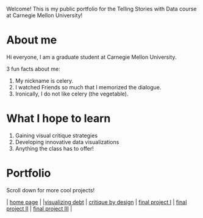 Welcome! This is my public portfolio for the Telling Stories with Data course at Carnegie Mellon University!

# About me
Hi everyone, I am a graduate student at Carnegie Mellon University.

3 fun facts about me:
1. My nickname is celery.
2. I watched Friends so much that I memorized the dialogue.
3. Ironically, I do not like celery (the vegetable).

# What I hope to learn

1. Gaining visual critique strategies
2. Developing innovative data visualizations
3. Anything the class has to offer!

# Portfolio
Scroll down for more cool projects!

| [home page](https://celerysally.github.io/portfolio/) | |[visualizing debt](https://celerysally.github.io/portfolio/) | [critique by design](https://celerysally.github.io/portfolio/) | [final project I](https://celerysally.github.io/portfolio/) | [final project II](https://celerysally.github.io/portfolio/) | [final project III](https://celerysally.github.io/portfolio/) |
